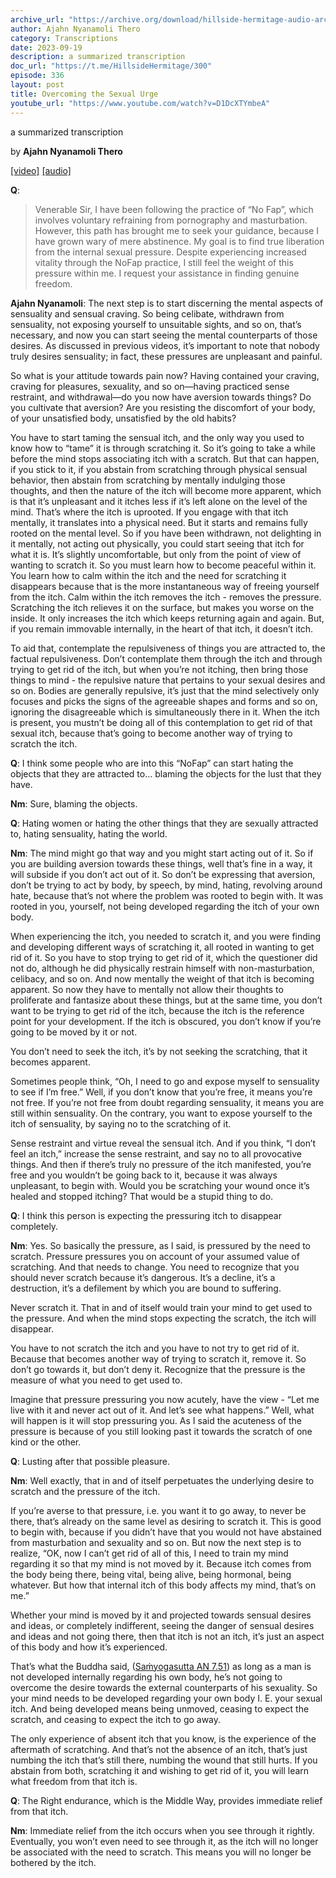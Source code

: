 ```yaml
---
archive_url: "https://archive.org/download/hillside-hermitage-audio-archive/20230919%20-%20336hh%20-%20Overcoming%20the%20sexual%20urge.mp3"
author: Ajahn Nyanamoli Thero
category: Transcriptions
date: 2023-09-19
description: a summarized transcription
doc_url: "https://t.me/HillsideHermitage/300"
episode: 336
layout: post
title: Overcoming the Sexual Urge
youtube_url: "https://www.youtube.com/watch?v=D1DcXTYmbeA"
---
```


a summarized transcription

by **Ajahn Nyanamoli Thero**

[\[video\]](https://www.youtube.com/watch?v=D1DcXTYmbeA) [\[audio\]](https://archive.org/download/hillside-hermitage-audio-archive/20230919%20-%20336hh%20-%20Overcoming%20the%20sexual%20urge.mp3)

**Q**:

> Venerable Sir, I have been following the practice of “No Fap”, which
> involves voluntary refraining from pornography and masturbation.
> However, this path has brought me to seek your guidance, because I
> have grown wary of mere abstinence. My goal is to find true liberation
> from the internal sexual pressure. Despite experiencing increased
> vitality through the NoFap practice, I still feel the weight of this
> pressure within me. I request your assistance in finding genuine
> freedom.

**Ajahn Nyanamoli**: The next step is to start discerning the mental
aspects of sensuality and sensual craving. So being celibate, withdrawn
from sensuality, not exposing yourself to unsuitable sights, and so on,
that’s necessary, and now you can start seeing the mental counterparts
of those desires. As discussed in previous videos, it’s important to
note that nobody truly desires sensuality; in fact, these pressures are
unpleasant and painful.

So what is your attitude towards pain now? Having contained your
craving, craving for pleasures, sexuality, and so on—having practiced
sense restraint, and withdrawal—do you now have aversion towards things?
Do you cultivate that aversion? Are you resisting the discomfort of your
body, of your unsatisfied body, unsatisfied by the old habits?

You have to start taming the sensual itch, and the only way you used to
know how to “tame” it is through scratching it. So it’s going to take a
while before the mind stops associating itch with a scratch. But that
can happen, if you stick to it, if you abstain from scratching through
physical sensual behavior, then abstain from scratching by mentally
indulging those thoughts, and then the nature of the itch will become
more apparent, which is that it’s unpleasant and it itches less if it’s
left alone on the level of the mind. That’s where the itch is uprooted.
If you engage with that itch mentally, it translates into a physical
need. But it starts and remains fully rooted on the mental level. So if
you have been withdrawn, not delighting in it mentally, not acting out
physically, you could start seeing that itch for what it is. It’s
slightly uncomfortable, but only from the point of view of wanting to
scratch it. So you must learn how to become peaceful within it. You
learn how to calm within the itch and the need for scratching it
disappears because that is the more instantaneous way of freeing
yourself from the itch. Calm within the itch removes the itch - removes
the pressure. Scratching the itch relieves it on the surface, but makes
you worse on the inside. It only increases the itch which keeps
returning again and again. But, if you remain immovable internally, in
the heart of that itch, it doesn’t itch.

To aid that, contemplate the repulsiveness of things you are attracted
to, the factual repulsiveness. Don’t contemplate them through the itch
and through trying to get rid of the itch, but when you’re not itching,
then bring those things to mind - the repulsive nature that pertains to
your sexual desires and so on. Bodies are generally repulsive, it’s just
that the mind selectively only focuses and picks the signs of the
agreeable shapes and forms and so on, ignoring the disagreeable which is
simultaneously there in it. When the itch is present, you mustn’t be
doing all of this contemplation to get rid of that sexual itch, because
that’s going to become another way of trying to scratch the itch.

**Q**: I think some people who are into this “NoFap” can start hating
the objects that they are attracted to… blaming the objects for the lust
that they have.

**Nm**: Sure, blaming the objects.

**Q**: Hating women or hating the other things that they are sexually
attracted to, hating sensuality, hating the world.

**Nm**: The mind might go that way and you might start acting out of it.
So if you are building aversion towards these things, well that’s fine
in a way, it will subside if you don’t act out of it. So don’t be
expressing that aversion, don’t be trying to act by body, by speech, by
mind, hating, revolving around hate, because that’s not where the
problem was rooted to begin with. It was rooted in you, yourself, not
being developed regarding the itch of your own body.

When experiencing the itch, you needed to scratch it, and you were
finding and developing different ways of scratching it, all rooted in
wanting to get rid of it. So you have to stop trying to get rid of it,
which the questioner did not do, although he did physically restrain
himself with non-masturbation, celibacy, and so on. And now mentally the
weight of that itch is becoming apparent. So now they have to mentally
not allow their thoughts to proliferate and fantasize about these
things, but at the same time, you don’t want to be trying to get rid of
the itch, because the itch is the reference point for your development.
If the itch is obscured, you don’t know if you’re going to be moved by
it or not.

You don’t need to seek the itch, it’s by not seeking the scratching,
that it becomes apparent.

Sometimes people think, “Oh, I need to go and expose myself to
sensuality to see if I’m free.” Well, if you don’t know that you’re
free, it means you’re not free. If you’re not free from doubt regarding
sensuality, it means you are still within sensuality. On the contrary,
you want to expose yourself to the itch of sensuality, by saying no to
the scratching of it.

Sense restraint and virtue reveal the sensual itch. And if you think, “I
don’t feel an itch,” increase the sense restraint, and say no to all
provocative things. And then if there’s truly no pressure of the itch
manifested, you’re free and you wouldn’t be going back to it, because it
was always unpleasant, to begin with. Would you be scratching your wound
once it’s healed and stopped itching? That would be a stupid thing to
do.

**Q**: I think this person is expecting the pressuring itch to disappear
completely.

**Nm**: Yes. So basically the pressure, as I said, is pressured by the
need to scratch. Pressure pressures you on account of your assumed value
of scratching. And that needs to change. You need to recognize that you
should never scratch because it’s dangerous. It’s a decline, it’s a
destruction, it’s a defilement by which you are bound to suffering.

Never scratch it. That in and of itself would train your mind to get
used to the pressure. And when the mind stops expecting the scratch, the
itch will disappear.

You have to not scratch the itch and you have to not try to get rid of
it. Because that becomes another way of trying to scratch it, remove it.
So don’t go towards it, but don’t deny it. Recognize that the pressure
is the measure of what you need to get used to.

Imagine that pressure pressuring you now acutely, have the view - “Let
me live with it and never act out of it. And let’s see what happens.”
Well, what will happen is it will stop pressuring you. As I said the
acuteness of the pressure is because of you still looking past it
towards the scratch of one kind or the other.

**Q**: Lusting after that possible pleasure.

**Nm**: Well exactly, that in and of itself perpetuates the underlying
desire to scratch and the pressure of the itch.

If you’re averse to that pressure, i.e. you want it to go away, to never
be there, that’s already on the same level as desiring to scratch it.
This is good to begin with, because if you didn’t have that you would
not have abstained from masturbation and sexuality and so on. But now
the next step is to realize, “OK, now I can’t get rid of all of this, I
need to train my mind regarding it so that my mind is not moved by it.
Because itch comes from the body being there, being vital, being alive,
being hormonal, being whatever. But how that internal itch of this body
affects my mind, that’s on me.”

Whether your mind is moved by it and projected towards sensual desires
and ideas, or completely indifferent, seeing the danger of sensual
desires and ideas and not going there, then that itch is not an itch,
it’s just an aspect of this body and how it’s experienced.

That’s what the Buddha said, ([Saṁyogasutta AN
7.51](https://suttacentral.net/an7.51)) as long as a man is not
developed internally regarding his own body, he’s not going to overcome
the desire towards the external counterparts of his sexuality. So your
mind needs to be developed regarding your own body I. E. your sexual
itch. And being developed means being unmoved, ceasing to expect the
scratch, and ceasing to expect the itch to go away.

The only experience of absent itch that you know, is the experience of
the aftermath of scratching. And that’s not the absence of an itch,
that’s just numbing the itch that’s still there, numbing the wound that
still hurts. If you abstain from both, scratching it and wishing to get
rid of it, you will learn what freedom from that itch is.

**Q**: The Right endurance, which is the Middle Way, provides immediate
relief from that itch.

**Nm**: Immediate relief from the itch occurs when you see through it
rightly. Eventually, you won’t even need to see through it, as the itch
will no longer be associated with the need to scratch. This means you
will no longer be bothered by the itch.
